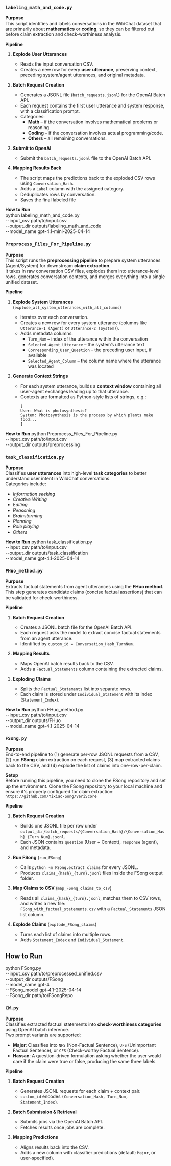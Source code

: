  
### `labeling_math_and_code.py`

**Purpose**  
This script identifies and labels conversations in the WildChat dataset that are primarily about **mathematics** or **coding**, so they can be filtered out before claim extraction and check-worthiness analysis.  


**Pipeline**  
1. **Explode User Utterances**  
   - Reads the input conversation CSV.  
   - Creates a new row for every **user utterance**, preserving context, preceding system/agent utterances, and original metadata.  

2. **Batch Request Creation**  
   - Generates a JSONL file (`batch_requests.jsonl`) for the OpenAI Batch API.  
   - Each request contains the first user utterance and system response, with a classification prompt.  
   - Categories:  
     - **Math** – if the conversation involves mathematical problems or reasoning.  
     - **Coding** – if the conversation involves actual programming/code.  
     - **Others** – all remaining conversations.  

3. **Submit to OpenAI**  
   - Submit the `batch_requests.jsonl` file to the OpenAI Batch API.  

4. **Mapping Results Back**  
   - The script maps the predictions back to the exploded CSV rows using `Conversation_Hash`.  
   - Adds a `Label` column with the assigned category.  
   - Deduplicates rows by conversation.  
   - Saves the final labeled file  


**How to Run**  
python labeling_math_and_code.py \
  --input_csv path/to/input.csv \
  --output_dir outputs/labeling_math_and_code \
  --model_name gpt-4.1-mini-2025-04-14


### `Preprocess_Files_For_Pipeline.py`

**Purpose**  
This script runs the **preprocessing pipeline** to prepare system utterances (Agent/System) for downstream **claim extraction**.  
It takes in raw conversation CSV files, explodes them into utterance-level rows, generates conversation contexts, and merges everything into a single unified dataset.

**Pipeline**  
1. **Explode System Utterances** (`explode_all_system_utterances_with_all_columns`)  
   - Iterates over each conversation.  
   - Creates a new row for every system utterance (columns like `Utterance-1 (Agent)` or `Utterance-2 (System)`).  
   - Adds metadata columns:  
     - `Turn_Num` – index of the utterance within the conversation  
     - `Selected_Agent_Utterance` – the system’s utterance text  
     - `Corresponding_User_Question` – the preceding user input, if available  
     - `Selected_Agent_Column` – the column name where the utterance was located  

2. **Generate Context Strings** 
   - For each system utterance, builds a **context window** containing all user–agent exchanges leading up to that utterance.  
   - Contexts are formatted as Python-style lists of strings, e.g.:
     ```text
     [
     User: What is photosynthesis?
     System: Photosynthesis is the process by which plants make food...
     ]
     ```

**How to Run**
python Preprocess_Files_For_Pipeline.py \
  --input_csv path/to/input.csv \
  --output_dir outputs/preprocessing
 
### `task_classification.py`

**Purpose**  
Classifies **user utterances** into high-level **task categories** to better understand user intent in WildChat conversations.  
Categories include:  
- *Information seeking*  
- *Creative Writing*  
- *Editing*  
- *Reasoning*  
- *Brainstorming*  
- *Planning*  
- *Role playing*  
- *Others*  

**How to Run**
python task_classification.py \
  --input_csv path/to/input.csv \
  --output_dir outputs/task_classification \
  --model_name gpt-4.1-2025-04-14


### `FHuo_method.py`

**Purpose**  
Extracts factual statements from agent utterances using the **FHuo method**.  
This step generates candidate claims (concise factual assertions) that can be validated for check-worthiness.


**Pipeline**  
1. **Batch Request Creation** 
   - Creates a JSONL batch file for the OpenAI Batch API.  
   - Each request asks the model to extract concise factual statements from an agent utterance.  
   - Identified by `custom_id = Conversation_Hash_TurnNum`.

2. **Mapping Results** 
   - Maps OpenAI batch results back to the CSV.  
   - Adds a `Factual_Statements` column containing the extracted claims.  

3. **Exploding Claims**   
   - Splits the `Factual_Statements` list into separate rows.  
   - Each claim is stored under `Individual_Statement` with its index (`Statement_Index`). 

**How to Run**
  python FHuo_method.py \
  --input_csv path/to/input.csv \
  --output_dir outputs/FHuo \
  --model_name gpt-4.1-2025-04-14 


### `FSong.py`

**Purpose**  
End-to-end pipeline to (1) generate per-row JSONL requests from a CSV, (2) run **FSong** claim extraction on each request, (3) map extracted claims back to the CSV, and (4) explode the list of claims into one-row-per-claim.

**Setup**  
Before running this pipeline, you need to clone the FSong repository and set up the environment. Clone the FSong repository to your local machine and ensure it's properly configured for claim extraction:
`https://github.com/Yixiao-Song/VeriScore`



**Pipeline**  
1. **Batch Request Creation**  
   - Builds one JSONL file per row under `output_dir/batch_requests/{Conversation_Hash}/{Conversation_Hash}_{Turn_Num}.jsonl`.  
   - Each JSON contains `question` (User + Context), `response` (agent), and metadata.

2. **Run FSong** (`run_FSong`)  
   - Calls `python -m FSong.extract_claims` for every JSONL.  
   - Produces `claims_{hash}_{turn}.jsonl` files inside the FSong output folder.

3. **Map Claims to CSV** (`map_FSong_claims_to_csv`)  
   - Reads all `claims_{hash}_{turn}.jsonl`, matches them to CSV rows, and writes a new file:  
     `FSong_with_factual_statements.csv` with a `Factual_Statements` JSON list column.

4. **Explode Claims** (`explode_FSong_claims`)  
   - Turns each list of claims into multiple rows.  
   - Adds `Statement_Index` and `Individual_Statement`.  


## How to Run

python FSong.py \
  --input_csv path/to/preprocessed_unified.csv \
  --output_dir outputs/FSong \
  --model_name gpt-4 \
  --FSong_model gpt-4.1-2025-04-14 \
  --FSong_dir path/to/FSongRepo


### `CW.py`

**Purpose**  
Classifies extracted factual statements into **check-worthiness categories** using OpenAI batch inference.  
Two prompt variants are supported:  

- **Major**: Classifies into `NFS` (Non-Factual Sentence), `UFS` (Unimportant Factual Sentence), or `CFS` (Check-worthy Factual Sentence).  
- **Hassan**: A question-driven formulation asking whether the user would care if the claim were true or false, producing the same three labels.


**Pipeline**  
1. **Batch Request Creation** 
   - Generates JSONL requests for each claim + context pair.  
   - `custom_id` encodes `(Conversation_Hash, Turn_Num, Statement_Index)`.

2. **Batch Submission & Retrieval**  
   - Submits jobs via the OpenAI Batch API.  
   - Fetches results once jobs are complete.

3. **Mapping Predictions**  
   - Aligns results back into the CSV.  
   - Adds a new column with classifier predictions (default: `Major`, or user-specified).

